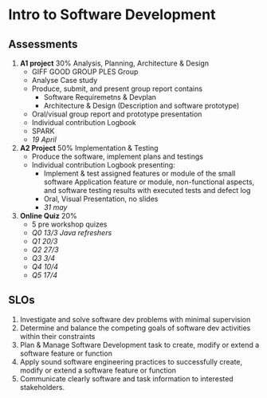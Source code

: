 # Intro to Software Development

## Assessments

1. **A1 project** 30% Analysis, Planning, Architecture & Design
   - GIFF GOOD GROUP PLES Group
   - Analyse Case study
   - Produce, submit, and present group report contains
     - Software Requiremetns & Devplan
     - Architecture & Design (Description and software prototype)
   - Oral/visual group report and prototype presentation
   - Individual contribution Logbook
   - SPARK
   - *19 April*
2. **A2 Project** 50% Implementation & Testing
   - Produce the software, implement plans and testings
   - Individual contribution Logbook presenting:
     - Implement & test assigned features or module of the small software Application feature or module, non-functional aspects, and software testing results with executed tests and defect log
     - Oral, Visual Presentation, no slides
     - *31 may*
3. **Online Quiz** 20%
   - 5 pre workshop quizes
   - *Q0 13/3 Java refreshers*
   - *Q1 20/3*
   - *Q2 27/3*
   - *Q3 3/4*
   - *Q4 10/4*
   - *Q5 17/4*

## SLOs

1. Investigate and solve software dev problems with minimal supervision
2. Determine and balance the competing goals of software dev activities within their constraints
3. Plan & Manage Software Development task to create, modify or extend a software feature or function
4. Apply sound software engineering practices to successfully create, modify or extend a software feature or function
5. Communicate clearly software and task information to interested stakeholders.